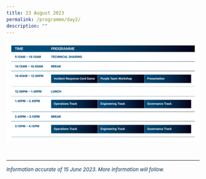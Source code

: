 ```yaml
---
title: 23 August 2023
permalink: /programme/day2/
description: ""
---
```

![](/images/2023%20PROGRAMME/230609_csa%20otcep%202023_programme%20table_day%2002.jpg)

<br>
<hr class="my-3 border-primary">	

*<font size="2"><font color="#073255"> Information accurate of 15 June 2023. More information will follow.</font></font>*